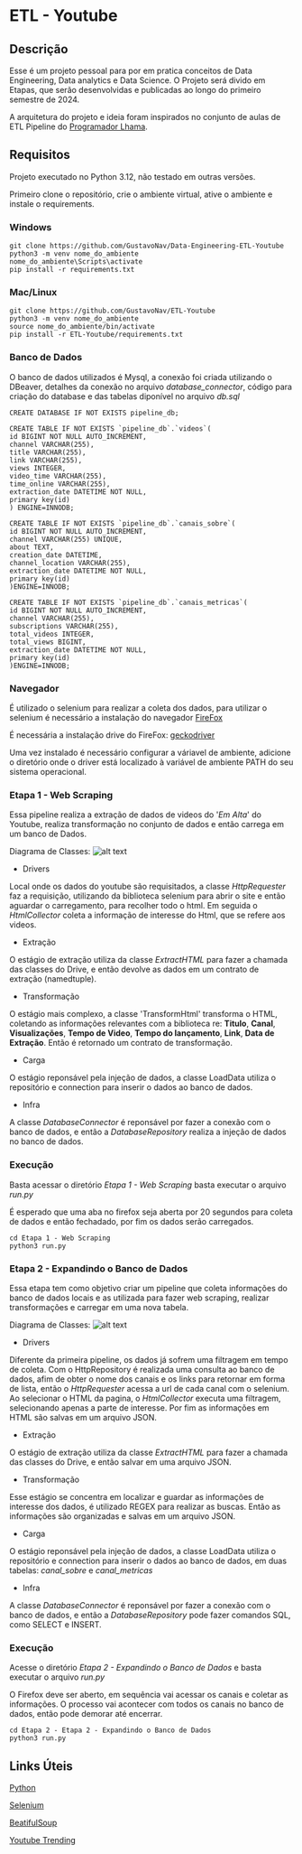 # ETL - Youtube

## Descrição
Esse é um projeto pessoal para por em pratica conceitos de Data Engineering, Data analytics e Data Science.
O Projeto será divido em Etapas, que serão desenvolvidas e publicadas ao longo do primeiro semestre de 2024.

A arquitetura do projeto e ideia foram inspirados no conjunto de aulas de ETL Pipeline do [Programador Lhama](https://www.youtube.com/watch?v=D5mwXMMA0e0&list=PLAgbpJQADBGLuI1oR39tVfELOEZJSSbxQ).

## Requisitos
Projeto executado no Python 3.12, não testado em outras versões.

Primeiro clone o repositório, crie o ambiente virtual, ative o ambiente e instale o requirements.
### Windows

```
git clone https://github.com/GustavoNav/Data-Engineering-ETL-Youtube
python3 -m venv nome_do_ambiente
nome_do_ambiente\Scripts\activate
pip install -r requirements.txt
```
### Mac/Linux

```
git clone https://github.com/GustavoNav/ETL-Youtube
python3 -m venv nome_do_ambiente
source nome_do_ambiente/bin/activate
pip install -r ETL-Youtube/requirements.txt
```

### Banco de Dados
O banco de dados utilizados é Mysql, a conexão foi criada utilizando o DBeaver, detalhes da conexão no arquivo *database_connector*, código para criação do database e das tabelas diponível no arquivo *db.sql*
```
CREATE DATABASE IF NOT EXISTS pipeline_db;

CREATE TABLE IF NOT EXISTS `pipeline_db`.`videos`(
id BIGINT NOT NULL AUTO_INCREMENT,
channel VARCHAR(255),
title VARCHAR(255),
link VARCHAR(255),
views INTEGER,
video_time VARCHAR(255),
time_online VARCHAR(255),
extraction_date DATETIME NOT NULL,
primary key(id)
) ENGINE=INNODB;

CREATE TABLE IF NOT EXISTS `pipeline_db`.`canais_sobre`(
id BIGINT NOT NULL AUTO_INCREMENT,
channel VARCHAR(255) UNIQUE,
about TEXT,
creation_date DATETIME,
channel_location VARCHAR(255),
extraction_date DATETIME NOT NULL,
primary key(id)
)ENGINE=INNODB;

CREATE TABLE IF NOT EXISTS `pipeline_db`.`canais_metricas`(
id BIGINT NOT NULL AUTO_INCREMENT,
channel VARCHAR(255),
subscriptions VARCHAR(255),
total_videos INTEGER,
total_views BIGINT,
extraction_date DATETIME NOT NULL,
primary key(id)
)ENGINE=INNODB;
```

### Navegador
É utilizado o selenium para realizar a coleta dos dados, para utilizar o selenium é necessário a instalação do navegador [FireFox](https://www.mozilla.org/en-US/firefox/new/)

É necessária a instalação drive do FireFox: [geckodriver](https://github.com/mozilla/geckodriver/releases)

Uma vez instalado é necessário configurar a váriavel de ambiente, adicione o diretório onde o driver está localizado à variável de ambiente PATH do seu sistema operacional.

### Etapa 1 - Web Scraping
Essa pipeline realiza a extração de dados de videos do '*Em Alta*' do Youtube, realiza transformação no conjunto de dados e então carrega em um banco de Dados.

Diagrama de Classes:
![alt text](<Etapa 1 - Web Scraping/Diagrama_de_classes_Etapa1.png>)

* Drivers

Local onde os dados do youtube são requisitados, a classe *HttpRequester* faz a requisição, utilizando da biblioteca selenium para abrir o site e então aguardar o carregamento, para recolher todo o html. Em seguida o *HtmlCollector* coleta a informação de interesse do Html, que se refere aos videos.

* Extração

O estágio de extração utiliza da classe *ExtractHTML* para fazer a chamada das classes do Drive, e então devolve as dados em um contrato de extração (namedtuple).

* Transformação

O estágio mais complexo, a classe 'TransformHtml' transforma o HTML, coletando as informações relevantes com a biblioteca re: **Titulo**, **Canal**, **Visualizações**, **Tempo de Video**, **Tempo do lançamento**, **Link**, **Data de Extração**. Então é retornado um contrato de transformação.  

* Carga

O estágio reponsável pela injeção de dados, a classe LoadData utiliza o repositório e connection para inserir o dados ao banco de dados.

* Infra

A classe *DatabaseConnector* é reponsável por fazer a conexão com o banco de dados, e então a *DatabaseRepository* realiza a injeção de dados no banco de dados.

### Execução
Basta acessar o diretório *Etapa 1 - Web Scraping* basta executar o arquivo *run.py*

É esperado que uma aba no firefox seja aberta por 20 segundos para coleta de dados e então fechadado, por fim os dados serão carregados.

```
cd Etapa 1 - Web Scraping
python3 run.py
```

### Etapa 2 - Expandindo o Banco de Dados
Essa etapa tem como objetivo criar um pipeline que coleta informações do banco de dados locais e as utilizada para fazer web scraping, realizar transformações e carregar em uma nova tabela.

Diagrama de Classes:
![alt text](<Etapa 2 - Expandindo o Banco de Dados/Diagrama_de_classe_Etapa2.png>)

* Drivers

Diferente da primeira pipeline, os dados já sofrem uma filtragem em tempo de coleta. Com o HttpRepository é realizada uma consulta ao banco de dados, afim de obter o nome dos canais e os links para retornar em forma de lista, então o *HttpRequester* acessa a url de cada canal com o selenium. Ao selecionar o HTML da pagina, o *HtmlCollector* executa uma filtragem, selecionando apenas a parte de interesse. Por fim as informações em HTML são salvas em um arquivo JSON.

* Extração

O estágio de extração utiliza da classe *ExtractHTML* para fazer a chamada das classes do Drive, e então salvar em uma arquivo JSON.

* Transformação

Esse estágio se concentra em localizar e guardar as informações de interesse dos dados, é utilizado REGEX para realizar as buscas. Então as informações são organizadas e salvas em um arquivo JSON. 

* Carga

O estágio reponsável pela injeção de dados, a classe LoadData utiliza o repositório e connection para inserir o dados ao banco de dados, em duas tabelas: *canal_sobre* e *canal_metricas*

* Infra

A classe *DatabaseConnector* é reponsável por fazer a conexão com o banco de dados, e então a *DatabaseRepository* pode fazer comandos SQL, como SELECT e INSERT.

### Execução
Acesse o diretório *Etapa 2 - Expandindo o Banco de Dados* e basta executar o arquivo *run.py*

O Firefox deve ser aberto, em sequência vai acessar os canais e coletar as informações. O processo vai acontecer com todos os canais no banco de dados, então pode demorar até encerrar.

```
cd Etapa 2 - Etapa 2 - Expandindo o Banco de Dados
python3 run.py
```



## Links Úteis 
[Python](https://www.python.org/)

[Selenium](https://www.selenium.dev/)

[BeatifulSoup](https://beautiful-soup-4.readthedocs.io/en/latest/)

[Youtube Trending](https://www.youtube.com/feed/trending)
